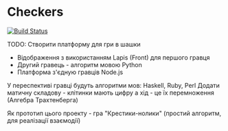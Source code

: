# Checkers

[![Build Status](https://travis-ci.org/ReenExe/Checkers.svg)](https://travis-ci.org/ReenExe/Checkers)

TODO:
Створити платформу для гри в шашки
* Відображення з використанням Lapis (Front) для першого гравця
* Другий гравець - алгоритм мовою Python
* Платформа з'єдную гравців Node.js

У переспективі гравці будуть алгоритми мов: Haskell, Ruby, Perl
Додати матичну складову - клітинки мають цифру а хід - це їх перемноження (Алгебра Трахтенберга)

Як прототип цього проекту - гра "Крестики-нолики" (простий алгоритм, для реалізації взаємодії)